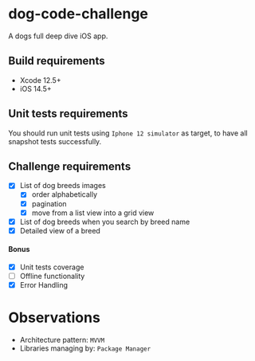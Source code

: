 # dog-code-challenge
A dogs full deep dive iOS app.

## Build requirements 
- Xcode 12.5+
- iOS 14.5+

## Unit tests requirements
You should run unit tests using `Iphone 12 simulator` as target, to have all snapshot tests successfully.

## Challenge requirements
- [x] List of dog breeds images
  - [x] order alphabetically
  - [x] pagination
  - [x] move from a list view into a grid view
- [x] List of dog breeds when you search by breed name
- [x] Detailed view of a breed

#### Bonus

- [x] Unit tests coverage
- [ ] Offline functionality
- [x] Error Handling

# Observations
- Architecture pattern: `MVVM`
- Libraries managing by: `Package Manager`